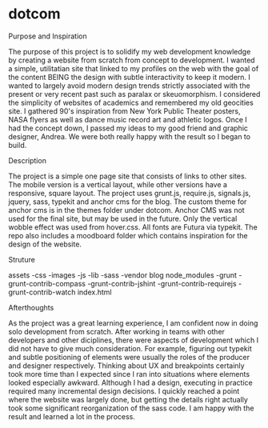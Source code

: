 dotcom
======

Purpose and Inspiration

The purpose of this project is to solidify my web development knowledge by creating a website from scratch from concept to development. I wanted a simple, utilitatian site that linked to my profiles on the web with the goal of the content BEING the design with subtle interactivity to keep it modern. I wanted to largely avoid modern design trends strictly associated with the present or very recent past such as paralax or skeuomorphism. I considered the simplicity of websites of academics and remembered my old geocities site. I gathered 90's inspiration from New York Public Theater posters, NASA flyers as well as dance music record art and athletic logos. Once I had the concept down, I passed my ideas to my good friend and graphic designer, Andrea. We were both really happy with the result so I began to build. 


Description

The project is a simple one page site that consists of links to other sites. The mobile version is a vertical layout, while other versions have a responsive, square layout. The project uses grunt.js, require.js, signals.js, jquery, sass, typekit and anchor cms for the blog. The custom theme for anchor cms is in the themes folder under dotcom. Anchor CMS was not used for the final site, but may be used in the future. Only the vertical wobble effect was used from hover.css. All fonts are Futura via typekit. The repo also includes a moodboard folder which contains inspiration for the design of the website. 


Struture 

assets
  -css
  -images
  -js
    -lib
  -sass
    -vendor
blog 
node_modules 
  -grunt
  -grunt-contrib-compass
  -grunt-contrib-jshint
  -grunt-contrib-requirejs
  -grunt-contrib-watch
index.html 


Afterthoughts 

As the project was a great learning experience, I am confident now in doing solo development from scratch. After working in teams with other developers and other diciplines, there were aspects of development which I did not have to give much consideration. For example, figuring out typekit and subtle positioning of elements were usually the roles of the producer and designer respectively. Thinking about UX and breakpoints certainly took more time than I expected since I ran into situations where elements looked especially awkward. Although I had a design, executing in practice required many incremental design decisions. I quickly reached a point where the website was largely done, but getting the details right actually took some significant reorganization of the sass code. I am happy with the result and learned a lot in the process. 

